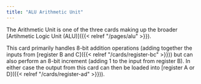 ```yaml
---
title: "ALU Arithmetic Unit"
---
```


The Arithmetic Unit is one of the three cards making up the broader
[Artihmetic Logic Unit (ALU)]({{< relref "/pages/alu" >}}).

This card primarily handles 8-bit addition operations (adding together the inputs from
[register B and C]({{< relref "/cards/register-bc" >}})) but can also perform an 8-bit increment (adding 1 to the input
from register B). In either case the output from this card can then be loaded into
[register A or D]({{< relref "/cards/register-ad" >}})).
